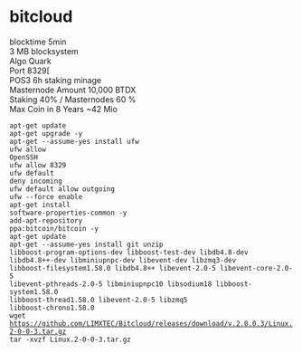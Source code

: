 # bitcloud
blocktime 5min<br>
3 MB blocksystem<br>
Algo Quark<br>
Port 8329[<br>
POS3 6h staking minage<br>
Masternode Amount 10,000 BTDX <br>
Staking 40% / Masternodes 60 %<br>
Max Coin in 8 Years ~42 Mio<br>



<code>apt-get update</code><br>
<code>apt-get upgrade -y</code><br>
<code>apt-get --assume-yes install ufw</code></br>
<code>ufw allow OpenSSH</code></br>
<code>ufw allow 8329</code></br>
<code>ufw default deny incoming</code></br>
<code>ufw default allow outgoing</code></br>
<code>ufw --force enable</code></br>
<code>apt-get install software-properties-common -y</code><br>
<code>add-apt-repository ppa:bitcoin/bitcoin -y</code><br>
<code>apt-get update</code><br>
<code>apt-get --assume-yes install git unzip libboost-program-options-dev libboost-test-dev libdb4.8-dev libdb4.8++-dev libminiupnpc-dev libevent-dev libzmq3-dev libboost-filesystem1.58.0 libdb4.8++ libevent-2.0-5 libevent-core-2.0-5 libevent-pthreads-2.0-5 libminiupnpc10 libsodium18 libboost-system1.58.0 libboost-thread1.58.0 libevent-2.0-5 libzmq5 libboost-chrono1.58.0</code><br>
<code>wget https://github.com/LIMXTEC/Bitcloud/releases/download/v.2.0.0.3/Linux.2-0-0-3.tar.gz</code><br>
<code>tar -xvzf Linux.2-0-0-3.tar.gz</code><br>
